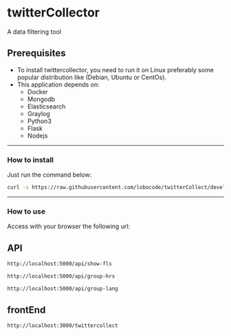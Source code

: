 # twitterCollector

A data filtering tool

## Prerequisites

* To install twittercollector, you need to run it on Linux preferably some popular distribution like (Debian, Ubuntu or CentOs).
* This application depends on:
  * Docker 
  * Mongodb
  * Elasticsearch
  * Graylog
  * Python3
  * Flask
  * Nodejs

---

### How to install

Just run the command below:

```bash
curl -s https://raw.githubusercontent.com/lobocode/twitterCollect/develop/easy_install.sh | sudo bash
```

---

### How to use

Access with your browser the following url:


## API

```bash
http://localhost:5000/api/show-fls

http://localhost:5000/api/group-hrs

http://localhost:5000/api/group-lang

```

## frontEnd

```bash
http://localhost:3000/twittercollect
```